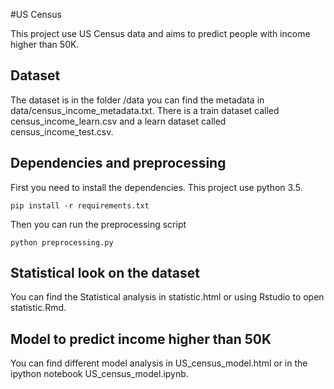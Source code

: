 #US Census

This project use US Census data and aims to predict people with income higher than 50K.

## Dataset

The dataset is in the folder /data you can find the metadata in data/census_income_metadata.txt. There is a train dataset called census_income_learn.csv and a learn dataset called census_income_test.csv.

## Dependencies and preprocessing

First you need to install the dependencies. This project use python 3.5.

```
pip install -r requirements.txt
```

Then you can run the preprocessing script

```
python preprocessing.py
```

## Statistical look on the dataset

You can find the Statistical analysis in statistic.html or using Rstudio to open statistic.Rmd.

## Model to predict income higher than 50K

You can find different model analysis in US_census_model.html or in the ipython notebook US_census_model.ipynb.
